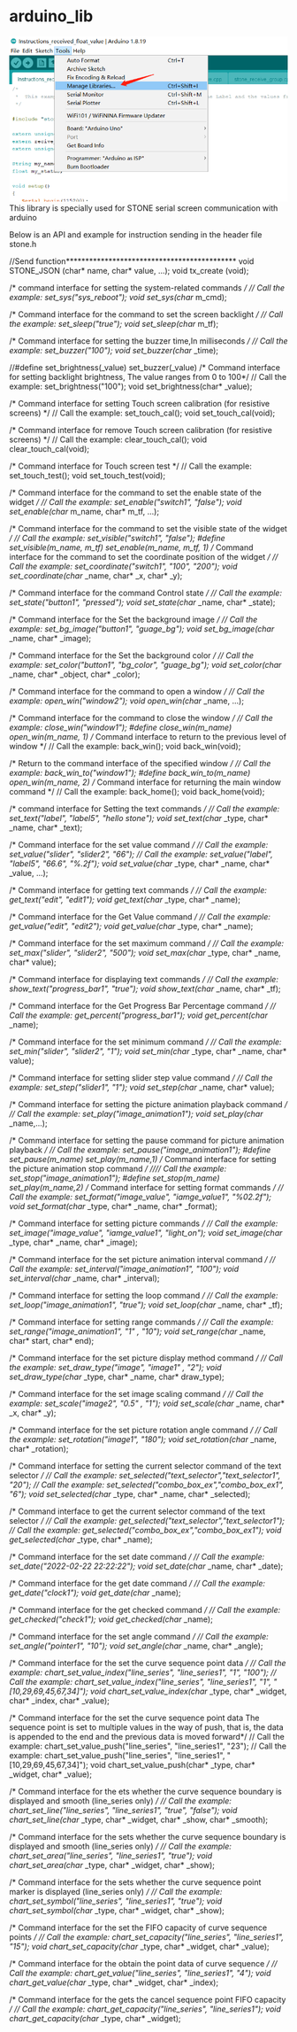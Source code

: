 # arduino_lib
![Image text](extras/step1.png)
This library is specially used for STONE serial screen communication with arduino

Below is an API and example for instruction sending in the header file stone.h

//Send function********************************************
void STONE_JSON (char* name, char* value, ...);
void tx_create (void);

/* command interface for setting the system-related commands */
// Call the example: set_sys("sys_reboot");
void set_sys(char* m_cmd);

/* Command interface for the command to set the screen backlight */
// Call the example: set_sleep("true");
void set_sleep(char* m_tf);

/* Command interface for setting the buzzer time,In milliseconds */
// Call the example: set_buzzer("100");
void set_buzzer(char* _time);

//#define set_brightness(_value) set_buzzer(_value)
/* Command interface for setting backlight brightness, The value ranges from 0 to 100*/
// Call the example: set_brightness("100");
void set_brightness(char* _value);

/* Command interface for setting Touch screen calibration (for resistive screens) */
// Call the example: set_touch_cal();
void set_touch_cal(void);

/* Command interface for remove Touch screen calibration (for resistive screens) */
// Call the example: clear_touch_cal();
void clear_touch_cal(void);

/* Command interface for Touch screen test */
// Call the example: set_touch_test();
void set_touch_test(void);

/* Command interface for the command to set the enable state of the widget */
// Call the example: set_enable("switch1", "false");
void set_enable(char* m_name, char* m_tf, ...);

/* Command interface for the command to set the visible state of the widget */ 
// Call the example: set_visible("switch1", "false");
#define set_visible(m_name, m_tf) set_enable(m_name, m_tf, 1)
/* Command interface for the command to set the coordinate position of the widget */
// Call the example: set_coordinate("switch1", "100", "200");
void set_coordinate(char* _name, char* _x, char* _y);

/* Command interface for the command Control state */
// Call the example: set_state("button1", "pressed");
void set_state(char* _name, char* _state);

/* Command interface for the Set the background image */
// Call the example: set_bg_image("button1", "guage_bg");
void set_bg_image(char* _name, char* _image);

/* Command interface for the Set the background color */
// Call the example: set_color("button1", "bg_color", "guage_bg");
void set_color(char* _name, char* _object, char* _color);

/* Command interface for the command to open a window */
// Call the example: open_win("window2");
void open_win(char* _name, ...);

/* Command interface for the command to close the window */
// Call the example: close_win("window1");
#define close_win(m_name) open_win(m_name, 1)
/* Command interface to return to the previous level of window */
// Call the example: back_win();
void back_win(void);

/* Return to the command interface of the specified window */
// Call the example: back_win_to("window1");
#define back_win_to(m_name) open_win(m_name, 2)
/* Command interface for returning the main window command */
// Call the example: back_home();
void back_home(void);

/* command interface for Setting the text commands */
// Call the example: set_text("label", "label5", "hello stone");
void set_text(char* _type, char* _name, char* _text);

/* Command interface for the set value command */
// Call the example: set_value("slider", "slider2", "66");
// Call the example:  set_value("label", "label5", "66.6", "%.2f");
void set_value(char* _type, char* _name, char* _value, ...);

/* Command interface for getting text commands */
// Call the example: get_text("edit", "edit1");
void get_text(char* _type, char* _name);

/* Command interface for the Get Value command */
// Call the example: get_value("edit", "edit2");
void get_value(char* _type, char* _name);

/* Command interface for the set maximum command */
// Call the example: set_max("slider", "slider2", "500");
void set_max(char* _type, char* _name, char* value);

/* Command interface for displaying text commands */
// Call the example: show_text("progress_bar1", "true");
void show_text(char* _name, char* _tf);

/* Command interface for the Get Progress Bar Percentage command */
// Call the example: get_percent("progress_bar1");
void get_percent(char* _name);

/* Command interface for the set minimum command */
// Call the example: set_min("slider", "slider2", "1");
void set_min(char* _type, char* _name, char* value);

/* Command interface for setting slider step value command */
// Call the example: set_step("slider1", "1");
void set_step(char* _name, char* value);

/* Command interface for setting the picture animation playback command */
// Call the example: set_play("image_animation1");
void set_play(char* _name,...);

/* Command interface for setting the pause command for picture animation playback */
// Call the example: set_pause("image_animation1");
#define set_pause(m_name) set_play(m_name,1)
/* Command interface for setting the picture animation stop command */
//// Call the example: set_stop("image_animation1");
#define set_stop(m_name)   set_play(m_name,2)
/* Command interface for setting format commands */
// Call the example: set_format("image_value", "iamge_value1", "%02.2f");
void set_format(char* _type, char* _name, char* _format);

/* Command interface for setting picture commands */
// Call the example: set_image("image_value", "iamge_value1", "light_on");
void set_image(char* _type, char* _name, char* _image);

/* Command interface for the set picture animation interval command */
// Call the example: set_interval("image_animation1", "100");
void set_interval(char* _name, char* _interval);

/* Command interface for setting the loop command */
// Call the example: set_loop("image_animation1", "true");
void set_loop(char* _name, char* _tf);

/* Command interface for setting range commands */
// Call the example: set_range("image_animation1", "1" , "10");
void set_range(char* _name, char* start, char* end);

/* Command interface for the set picture display method command */
// Call the example: set_draw_type("image", "image1" , "2");
void set_draw_type(char* _type, char* _name, char* draw_type);

/* Command interface for the set image scaling command */
// Call the example: set_scale("image2", "0.5" , "1");
void set_scale(char* _name, char* _x, char* _y);

/* Command interface for the set picture rotation angle command */
// Call the example: set_rotation("image1", "180");
void set_rotation(char* _name, char* _rotation);

/* Command interface for setting the current selector command of the text selector */
// Call the example: set_selected("text_selector","text_selector1", "20");
// Call the example: set_selected("combo_box_ex","combo_box_ex1", "6");
void set_selected(char* _type, char* _name, char* _selected);

/* Command interface to get the current selector command of the text selector */
// Call the example: get_selected("text_selector","text_selector1");
// Call the example: get_selected("combo_box_ex","combo_box_ex1");
void get_selected(char* _type, char* _name);

/* Command interface for the set date command */
// Call the example: set_date("2022-02-22 22:22:22");
void set_date(char* _name, char* _date);

/* Command interface for the get date command */
// Call the example: get_date("clock1");
void get_date(char* _name);

/* Command interface for the get checked command */
// Call the example: get_checked("check1");
void get_checked(char* _name);

/* Command interface for the set angle command */
// Call the example: set_angle("pointer1", "10");
void set_angle(char* _name, char* _angle);

/* Command interface for the set the curve sequence point data */
// Call the example: chart_set_value_index("line_series", "line_series1", "1", "100");
// Call the example: chart_set_value_index("line_series", "line_series1", "1", "[10,29,69,45,67,34]");
void chart_set_value_index(char* _type, char* _widget, char* _index, char* _value);

/* Command interface for the set the curve sequence point data
The sequence point is set to multiple values in the way of push, 
that is, the data is appended to the end and the previous data is moved forward*/
// Call the example: chart_set_value_push("line_series", "line_series1", "23");
// Call the example: chart_set_value_push("line_series", "line_series1", "[10,29,69,45,67,34]");
void chart_set_value_push(char* _type, char* _widget, char* _value);

/* Command interface for the ets whether the curve sequence boundary is displayed and smooth (line_series only) */
// Call the example: chart_set_line("line_series", "line_series1", "true", "false");
void chart_set_line(char* _type, char* _widget, char* _show, char* _smooth);

/* Command interface for the sets whether the curve sequence boundary is displayed and smooth (line_series only) */
// Call the example: chart_set_area("line_series", "line_series1", "true");
void chart_set_area(char* _type, char* _widget, char* _show);

/* Command interface for the sets whether the curve sequence point marker is displayed (line_series only) */
// Call the example: chart_set_symbol("line_series", "line_series1", "true");
void chart_set_symbol(char* _type, char* _widget, char* _show);

/* Command interface for the set the FIFO capacity of curve sequence points */
// Call the example: chart_set_capacity("line_series", "line_series1", "15");
void chart_set_capacity(char* _type, char* _widget, char* _value);

/* Command interface for the obtain the point data of curve sequence */
// Call the example: chart_get_value("line_series", "line_series1", "4");
void chart_get_value(char* _type, char* _widget, char* _index);

/* Command interface for the gets the cancel sequence point FIFO capacity */
// Call the example: chart_get_capacity("line_series", "line_series1");
void chart_get_capacity(char* _type, char* _widget);
